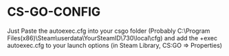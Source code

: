 # CS-GO-CONFIG

Just Paste the autoexec.cfg into your csgo folder (Probably C:\Program Files(x86)\Steam\userdata\YourSteamID\730\local\cfg)
and add the +exec autoexec.cfg to your launch options (in Steam Library, CS:GO => Properties)
